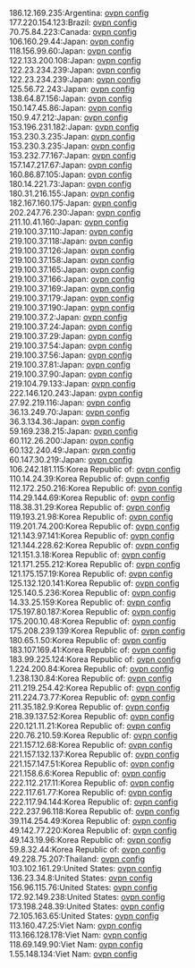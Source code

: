 186.12.169.235:Argentina: [ovpn config](vpn/186_12_169_235.ovpn)  
177.220.154.123:Brazil: [ovpn config](vpn/177_220_154_123.ovpn)  
70.75.84.223:Canada: [ovpn config](vpn/70_75_84_223.ovpn)  
106.160.29.44:Japan: [ovpn config](vpn/106_160_29_44.ovpn)  
118.156.99.60:Japan: [ovpn config](vpn/118_156_99_60.ovpn)  
122.133.200.108:Japan: [ovpn config](vpn/122_133_200_108.ovpn)  
122.23.234.239:Japan: [ovpn config](vpn/122_23_234_239.ovpn)  
122.23.234.239:Japan: [ovpn config](vpn/122_23_234_239.ovpn)  
125.56.72.243:Japan: [ovpn config](vpn/125_56_72_243.ovpn)  
138.64.87.156:Japan: [ovpn config](vpn/138_64_87_156.ovpn)  
150.147.45.86:Japan: [ovpn config](vpn/150_147_45_86.ovpn)  
150.9.47.212:Japan: [ovpn config](vpn/150_9_47_212.ovpn)  
153.196.231.182:Japan: [ovpn config](vpn/153_196_231_182.ovpn)  
153.230.3.235:Japan: [ovpn config](vpn/153_230_3_235.ovpn)  
153.230.3.235:Japan: [ovpn config](vpn/153_230_3_235.ovpn)  
153.232.77.167:Japan: [ovpn config](vpn/153_232_77_167.ovpn)  
157.147.217.67:Japan: [ovpn config](vpn/157_147_217_67.ovpn)  
160.86.87.105:Japan: [ovpn config](vpn/160_86_87_105.ovpn)  
180.14.221.73:Japan: [ovpn config](vpn/180_14_221_73.ovpn)  
180.31.216.155:Japan: [ovpn config](vpn/180_31_216_155.ovpn)  
182.167.160.175:Japan: [ovpn config](vpn/182_167_160_175.ovpn)  
202.247.76.230:Japan: [ovpn config](vpn/202_247_76_230.ovpn)  
211.10.41.160:Japan: [ovpn config](vpn/211_10_41_160.ovpn)  
219.100.37.110:Japan: [ovpn config](vpn/219_100_37_110.ovpn)  
219.100.37.118:Japan: [ovpn config](vpn/219_100_37_118.ovpn)  
219.100.37.126:Japan: [ovpn config](vpn/219_100_37_126.ovpn)  
219.100.37.158:Japan: [ovpn config](vpn/219_100_37_158.ovpn)  
219.100.37.165:Japan: [ovpn config](vpn/219_100_37_165.ovpn)  
219.100.37.166:Japan: [ovpn config](vpn/219_100_37_166.ovpn)  
219.100.37.169:Japan: [ovpn config](vpn/219_100_37_169.ovpn)  
219.100.37.179:Japan: [ovpn config](vpn/219_100_37_179.ovpn)  
219.100.37.190:Japan: [ovpn config](vpn/219_100_37_190.ovpn)  
219.100.37.2:Japan: [ovpn config](vpn/219_100_37_2.ovpn)  
219.100.37.24:Japan: [ovpn config](vpn/219_100_37_24.ovpn)  
219.100.37.29:Japan: [ovpn config](vpn/219_100_37_29.ovpn)  
219.100.37.54:Japan: [ovpn config](vpn/219_100_37_54.ovpn)  
219.100.37.56:Japan: [ovpn config](vpn/219_100_37_56.ovpn)  
219.100.37.81:Japan: [ovpn config](vpn/219_100_37_81.ovpn)  
219.100.37.90:Japan: [ovpn config](vpn/219_100_37_90.ovpn)  
219.104.79.133:Japan: [ovpn config](vpn/219_104_79_133.ovpn)  
222.146.120.243:Japan: [ovpn config](vpn/222_146_120_243.ovpn)  
27.92.219.116:Japan: [ovpn config](vpn/27_92_219_116.ovpn)  
36.13.249.70:Japan: [ovpn config](vpn/36_13_249_70.ovpn)  
36.3.134.36:Japan: [ovpn config](vpn/36_3_134_36.ovpn)  
59.169.238.215:Japan: [ovpn config](vpn/59_169_238_215.ovpn)  
60.112.26.200:Japan: [ovpn config](vpn/60_112_26_200.ovpn)  
60.132.240.49:Japan: [ovpn config](vpn/60_132_240_49.ovpn)  
60.147.30.219:Japan: [ovpn config](vpn/60_147_30_219.ovpn)  
106.242.181.115:Korea Republic of: [ovpn config](vpn/106_242_181_115.ovpn)  
110.14.24.39:Korea Republic of: [ovpn config](vpn/110_14_24_39.ovpn)  
112.172.250.216:Korea Republic of: [ovpn config](vpn/112_172_250_216.ovpn)  
114.29.144.69:Korea Republic of: [ovpn config](vpn/114_29_144_69.ovpn)  
118.38.31.29:Korea Republic of: [ovpn config](vpn/118_38_31_29.ovpn)  
119.193.21.98:Korea Republic of: [ovpn config](vpn/119_193_21_98.ovpn)  
119.201.74.200:Korea Republic of: [ovpn config](vpn/119_201_74_200.ovpn)  
121.143.97.141:Korea Republic of: [ovpn config](vpn/121_143_97_141.ovpn)  
121.144.228.62:Korea Republic of: [ovpn config](vpn/121_144_228_62.ovpn)  
121.151.3.18:Korea Republic of: [ovpn config](vpn/121_151_3_18.ovpn)  
121.171.255.212:Korea Republic of: [ovpn config](vpn/121_171_255_212.ovpn)  
121.175.157.19:Korea Republic of: [ovpn config](vpn/121_175_157_19.ovpn)  
125.132.120.141:Korea Republic of: [ovpn config](vpn/125_132_120_141.ovpn)  
125.140.5.236:Korea Republic of: [ovpn config](vpn/125_140_5_236.ovpn)  
14.33.25.159:Korea Republic of: [ovpn config](vpn/14_33_25_159.ovpn)  
175.197.80.187:Korea Republic of: [ovpn config](vpn/175_197_80_187.ovpn)  
175.200.10.48:Korea Republic of: [ovpn config](vpn/175_200_10_48.ovpn)  
175.208.239.139:Korea Republic of: [ovpn config](vpn/175_208_239_139.ovpn)  
180.65.1.50:Korea Republic of: [ovpn config](vpn/180_65_1_50.ovpn)  
183.107.169.41:Korea Republic of: [ovpn config](vpn/183_107_169_41.ovpn)  
183.99.225.124:Korea Republic of: [ovpn config](vpn/183_99_225_124.ovpn)  
1.224.200.84:Korea Republic of: [ovpn config](vpn/1_224_200_84.ovpn)  
1.238.130.84:Korea Republic of: [ovpn config](vpn/1_238_130_84.ovpn)  
211.219.254.42:Korea Republic of: [ovpn config](vpn/211_219_254_42.ovpn)  
211.224.73.77:Korea Republic of: [ovpn config](vpn/211_224_73_77.ovpn)  
211.35.182.9:Korea Republic of: [ovpn config](vpn/211_35_182_9.ovpn)  
218.39.137.52:Korea Republic of: [ovpn config](vpn/218_39_137_52.ovpn)  
220.121.11.21:Korea Republic of: [ovpn config](vpn/220_121_11_21.ovpn)  
220.76.210.59:Korea Republic of: [ovpn config](vpn/220_76_210_59.ovpn)  
221.157.12.68:Korea Republic of: [ovpn config](vpn/221_157_12_68.ovpn)  
221.157.132.137:Korea Republic of: [ovpn config](vpn/221_157_132_137.ovpn)  
221.157.147.51:Korea Republic of: [ovpn config](vpn/221_157_147_51.ovpn)  
221.158.6.6:Korea Republic of: [ovpn config](vpn/221_158_6_6.ovpn)  
222.112.217.11:Korea Republic of: [ovpn config](vpn/222_112_217_11.ovpn)  
222.117.61.77:Korea Republic of: [ovpn config](vpn/222_117_61_77.ovpn)  
222.117.94.144:Korea Republic of: [ovpn config](vpn/222_117_94_144.ovpn)  
222.237.96.118:Korea Republic of: [ovpn config](vpn/222_237_96_118.ovpn)  
39.114.254.49:Korea Republic of: [ovpn config](vpn/39_114_254_49.ovpn)  
49.142.77.220:Korea Republic of: [ovpn config](vpn/49_142_77_220.ovpn)  
49.143.19.96:Korea Republic of: [ovpn config](vpn/49_143_19_96.ovpn)  
59.8.32.44:Korea Republic of: [ovpn config](vpn/59_8_32_44.ovpn)  
49.228.75.207:Thailand: [ovpn config](vpn/49_228_75_207.ovpn)  
103.102.161.29:United States: [ovpn config](vpn/103_102_161_29.ovpn)  
136.23.34.8:United States: [ovpn config](vpn/136_23_34_8.ovpn)  
156.96.115.76:United States: [ovpn config](vpn/156_96_115_76.ovpn)  
172.92.149.238:United States: [ovpn config](vpn/172_92_149_238.ovpn)  
173.198.248.39:United States: [ovpn config](vpn/173_198_248_39.ovpn)  
72.105.163.65:United States: [ovpn config](vpn/72_105_163_65.ovpn)  
113.160.47.25:Viet Nam: [ovpn config](vpn/113_160_47_25.ovpn)  
113.166.128.178:Viet Nam: [ovpn config](vpn/113_166_128_178.ovpn)  
118.69.149.90:Viet Nam: [ovpn config](vpn/118_69_149_90.ovpn)  
1.55.148.134:Viet Nam: [ovpn config](vpn/1_55_148_134.ovpn)  
